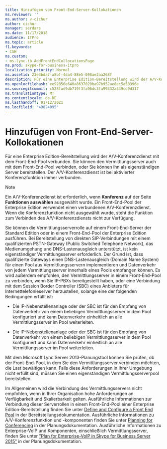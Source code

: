 ```yaml
---
title: Hinzufügen von Front-End-Server-Kollokationen
ms.reviewer: ''
ms.author: v-cichur
author: cichur
manager: serdars
ms.date: 11/17/2018
audience: ITPro
ms.topic: article
f1.keywords:
- CSH
ms.custom:
- ms.lync.tb.AddFrontEndCollocationsPage
ms.prod: skype-for-business-itpro
localization_priority: Normal
ms.assetid: 23e3bda7-a8bf-4da4-88e5-098ae2aa268f
description: Für eine Enterprise Edition-Bereitstellung wird der A/V-Konferenzdienst mit dem Front-End-Pool verbunden. Sie können den Vermittlungsserver auch mit dem Front-End-Pool verbinden, oder Sie können ihn als eigenständigen Server bereitstellen. Der A/V-Konferenzdienst ist bei aktivierter Konferenzfunktion immer verbunden.
ms.openlocfilehash: ee92856e640a8637020ba97b952ae8ec5a50396e
ms.sourcegitcommit: c528fad9db719f3fa96dc3fa99332a349cd9d317
ms.translationtype: MT
ms.contentlocale: de-DE
ms.lasthandoff: 01/12/2021
ms.locfileid: "49824095"
---
```

# <a name="add-front-end-server-collocations"></a>Hinzufügen von Front-End-Server-Kollokationen

Für eine Enterprise Edition-Bereitstellung wird der A/V-Konferenzdienst mit dem Front-End-Pool verbunden. Sie können den Vermittlungsserver auch mit dem Front-End-Pool verbinden, oder Sie können ihn als eigenständigen Server bereitstellen. Der A/V-Konferenzdienst ist bei aktivierter Konferenzfunktion immer verbunden.

> [!NOTE]
> Ein A/V-Konferenzdienst ist erforderlich, wenn **Konferenz** auf der Seite **Funktionen auswählen** ausgewählt wurde. Ein Front-End-Pool der Enterprise Edition verwendet einen verbundenen A/V-Konferenzdienst. Wenn die Konferenzfunktion nicht ausgewählt wurde, steht die Funktion zum Verbinden des A/V-Konferenzdiensts nicht zur Verfügung.

Sie können die Vermittlungsserverrolle auf einem Front-End-Server der Standard Edition oder in einem Front-End-Pool der Enterprise Edition ausführen. Bei Bereitstellung von direkten SIP-Verbindungen mit einem qualifizierten PSTN-Gateway (Public Switched Telephone Network), das Medienumgehung und DNS-Lastenausgleich unterstützt, ist kein eigenständiger Vermittlungsserver erforderlich. Der Grund ist, dass qualifizierte Gateways einen DNS-Lastenausgleich (Domain Name System) für einen Pool aus Vermittlungsservern implementieren und Datenverkehr von jedem Vermittlungsserver innerhalb eines Pools empfangen können. Es wird außerdem empfohlen, den Vermittlungsserver in einem Front-End-Pool zu verbinden, wenn Sie IP-PBXs bereitgestellt haben, oder eine Verbindung mit dem Session Border Controller (SBC) eines Anbieters für Internettelefonieserver herzustellen, solange eine der folgenden Bedingungen erfüllt ist:

- Die IP-Nebenstellenanlage oder der SBC ist für den Empfang von Datenverkehr von einem beliebigen Vermittlungsserver in dem Pool konfiguriert und kann Datenverkehr einheitlich an alle Vermittlungsserver im Pool weiterleiten.

- Die IP-Nebenstellenanlage oder der SBC ist für den Empfang von Datenverkehr von einem beliebigen Vermittlungsserver in dem Pool konfiguriert und kann Datenverkehr einheitlich an alle Vermittlungsserver im Pool weiterleiten.

Mit dem Microsoft Lync Server 2013-Planungstool können Sie prüfen, ob der Front-End-Pool, in dem Sie den Vermittlungsserver verbinden möchten, die Last bewältigen kann. Falls diese Anforderungen in Ihrer Umgebung nicht erfüllt sind, müssen Sie einen eigenständigen Vermittlungsserverpool bereitstellen.

Im Allgemeinen wird die Verbindung des Vermittlungsservers nicht empfohlen, wenn in Ihrer Organisation hohe Anforderungen an Verfügbarkeit und Skalierbarkeit gelten. Ausführliche Informationen zur Verbindung dieser Serverrollen in einem Front-End-Pool einer Enterprise Edition-Bereitstellung finden Sie unter [Define and Configure a Front End Pool](https://technet.microsoft.com/library/713fc263-23dd-414a-b001-82932e4fe966.aspx) in der Bereitstellungsdokumentation. Ausführliche Informationen zu A/V-Konferenzfunktion und -komponenten finden Sie unter [Planning for Conferencing](https://technet.microsoft.com/library/983a272a-e1b3-4d70-8f84-836b092fe526.aspx) in der Planungsdokumentation. Ausführliche Informationen zu Enterprise-VoIP und Komponenten, einschließlich Vermittlungsserver, finden Sie unter ["Plan for Enterprise-VoIP in Skype for Business Server 2015"](../../plan-your-deployment/enterprise-voice-solution/enterprise-voice.md) in der Planungsdokumentation.


